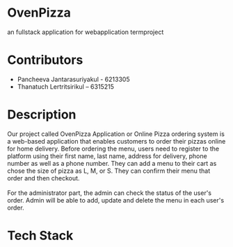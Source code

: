 # OvenPizza
an fullstack application for webapplication termproject

# Contributors
- Pancheeva Jantarasuriyakul - 6213305
- Thanatuch Lertritsirikul – 6315215

# Description
Our project called OvenPizza Application or Online Pizza ordering system is a web-based application that enables customers to order their pizzas online for home delivery. Before ordering the menu, users need to register to the platform using their first name, last name, address for delivery, phone number as well as a phone number. They can add a menu to their cart as chose the size of pizza as L, M, or S. They can confirm their menu that order and then checkout. 
<br />
<br />
For the administrator part, the admin can check the status of the user's order. Admin will be able to add, update and delete the menu in each user's order.

# Tech Stack
